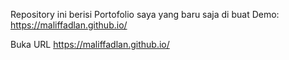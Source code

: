 Repository ini berisi Portofolio saya yang baru saja di buat 
Demo: https://maliffadlan.github.io/


Buka URL https://maliffadlan.github.io/
